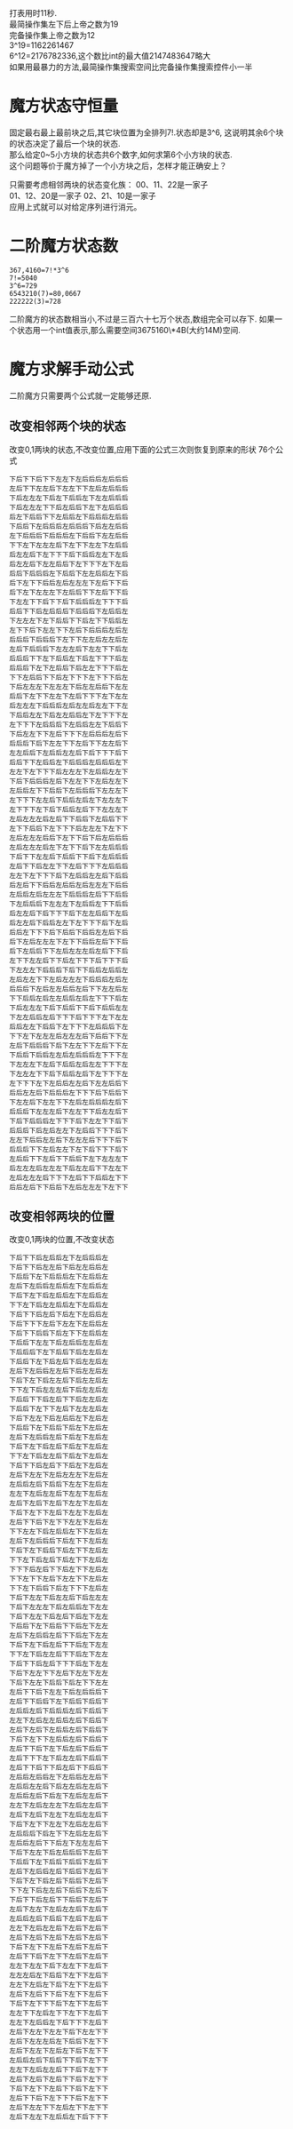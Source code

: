 打表用时11秒.  
最简操作集左下后上帝之数为19   
完备操作集上帝之数为12   
3^19=1162261467  
6^12=2176782336,这个数比int的最大值2147483647略大    
如果用最暴力的方法,最简操作集搜索空间比完备操作集搜索控件小一半   

# 魔方状态守恒量
固定最右最上最前块之后,其它块位置为全排列7!.状态却是3^6, 这说明其余6个块的状态决定了最后一个块的状态.  
那么给定0~5小方块的状态共6个数字,如何求第6个小方块的状态.  
这个问题等价于魔方掉了一个小方块之后，怎样才能正确安上？

只需要考虑相邻两块的状态变化族：
00、11、22是一家子   
01、12、20是一家子 
02、21、10是一家子  
应用上式就可以对给定序列进行消元。  

# 二阶魔方状态数
```
367,4160=7!*3^6  
7!=5040  
3^6=729  
6543210(7)=80,0667  
222222(3)=728  
```
二阶魔方的状态数相当小,不过是三百六十七万个状态,数组完全可以存下.   如果一个状态用一个int值表示,那么需要空间3675160\\*4B(大约14M)空间.   




# 魔方求解手动公式
二阶魔方只需要两个公式就一定能够还原.

## 改变相邻两个块的状态
改变0,1两块的状态,不改变位置,应用下面的公式三次则恢复到原来的形状 
76个公式  
``` 
下后下下后下下左左下左后后后左后后后    
左后下下左左后下左左下下左后左后后后    
下后左左左下后左下后后左下左左后后后    
下后左左左下下后左后后下左下左后后后    
后左下后后下下左后后左下后后后左后后    
下后后下左后后后左后后后下后左左后后    
左下后后后下后后后左下后后下左左后后    
下下左下左左左后下左下下左左下左后后    
后左左后下左下下下后下后后左左下左后    
后左左后下左左后后下左下下下左下左后    
后后下后后后左下后后下左左后后左下后    
后下左下下后后左后左左左下左后下下后    
后下左下左左左下左后后下下左后下下后    
下左左下下后下下后下后后后左下下下后    
后后下下后左后后后下后后后下左后后左    
下左左左下左下后后下下后左下下后后左    
左下下后下左左下下左后下后后后左后左    
后后后下后后后下左下下左左后左左后左    
左后下后后后下左左左后下左左下下后左    
后后后下下左下后后左下后左下下下后左    
后后后下左下左后后下后左左下下下后左    
下下左后后下下后左下下下左下下下后左
下后左左左下左左左下后左左后后下左左
后后下左下下左左下左后下下下左下左左
后左左左下后后后左后左左后左左下下左
下后后左左下后左左后后左下左下下下左
左下下下左后后后下左后后左左下后后下
下后左左下下左后下下下左后后后左后下
后后后下后下左左下下左后下下左左后下
左左后后下左后后左左后下后下下下后下
后后下下左后后左下后后后左后后后左下
左左下左下下下后左左左下左后后左左下
下后下后后后左后下左左下下左后左左下
左后后左下下后后下左后后后下左左左下
左下下下左左后下后后左后左下左左左下
左下下下左下后下后后左后下下左左左下
左后左左左后左后下下后后下左后后下下
左下下后后下左下下下后左左左下左下下
左后左左左后后下左下下后下后左后后后
左后左左左后左下左下下后下左左后后后
下后下下左左后下后后下下后下左后后后
左后下下后左左下下左后下下下左后后后
左左下左下下下后下左后后左左后下后后
后左后下下后后左后后左后左左左下后后
左后后左后左左左下后后后左后下下后后
下左后后后下左左左下左后后左下下后后
后左左后下后下下下后下左左后后下左后
后左左后下后后左左下左下下下后下左后
后后左下下下后下后后下后后左左后下后
后下左后左左左下左下下后后左后下下后
后下左后后下下左后左左左后左后下下后
左下下左左后下下后左下下下后下下下后
下左左左下后后后下后下下后后左后后左
左后左左下下左后左左左下后后后左后左
后后后下左后左左后后左后下下左左后左
下下后后左后左左后后左后左下下下后左
下后左左左下后下后后下下后下后后左左
下左左后后左后下下下后下下下左下左左
后后左左下后后下左下下下左后后后下左
下下左下左左左后左左左后下后后下下左
左后下后后后下后下左左下下左后下下左
下后后下后后左左后左后后后左下下下左
下左左左下左后下后后左后左左下下下左
下左左左下下后下后后左后下左下下下左
左下下下左下左后后左左后下左左后后下
后后左左后下后后后左下下下后下后后下
下左左后下左左下下左后左后后后左后下
后后后下左左左后下左左下下后左左后下
下后下后后后左下下下后下左左下下后下
后后后下后左后左左下左后后下下下后下
左左下后后左左后下左左左后下下下后下
后后后下下左后左左下左下后下下下后下
左后后下下左后下下后后下左下左左左下
后左左左后左左左下后左左后下下左左下
左后左左左后下下下左后下下后后左下下
后后左后下下后后下左后左左左下左下下
```
## 改变相邻两块的位置
改变0,1两块的位置,不改变状态
```
下后下下后左后后左下左后后后左
下后下下后左左后下后左左后后左
下后后下左下后后后左下左后后左
左后下左后后左后后左下左后后左
下后下左下后左后后左下左后后左
下下左下后左左后后左下左后后左
下后下下后左后下后左下左后后左
下后下下下左后下左左下左后后左
下后下下后后下后左下下左后后左
下后后下左左下后左后后左左后左
下后后后下左下后后下后左左后左
下后后下左下后左后下后左左后左
左后下左后后左左后下后左左后左
下后下左下后左左后下后左左后左
下下左下后左左左后下后左左后左
下后后下下后左后下下后左左后左
下后后下左下下左后下左左左后左
下后下左左下后左后后左下左后左
下后后下左下后后下后左下左后左
左后下左后后左后下后左下左后左
下后下左下后左后下后左下左后左
下下左下后左左后下后左下左后左
下后下下后左后下下后左下左后左
左后下左左下左后左左左下左后左
左后后左后下后后下左左下左后左
左左下左后左左后下左左下左后左
左后下左后下左后下左左下左后左
下后下左下下左后下左左下左后左
左后下下后下左下下左左下左后左
下下左左下后左后后左下下左后左
左后下左后后后下后左下下左后左
下后下左下后后下后左下下左后左
下下左下后左后下后左下下左后左
下下下后左后下下后左下下左后左
下下左下下左后下左左下下左后左
下下左下后后下后左下下下左后左
下后下左左下后左左后下后左左左
下后下左左左下后左后后左下左左
下后下左左下后左后下后左下左左
下后后下左下后后下下后左下左左
左后下左后后左后下下后左下左左
下后下左下后左后下下后左下左左
下下左下后左左后下下后左下左左
下后下下后左后下下下后左下左左
下后下左左下下左后下左左下左左
下后下左左下后后下后左下下左左
左后下下后下左左下后左后后后下
左后下下后后下左下后后下后后下
左后后左后下后后后左后下后后下
左左下左后左左后后左后下后后下
左后下左后下左后后左后下后后下
下后下左下下左后后左后下后后下
左后下下后下左下后左后下后后下
左后下下下左下后左左后下后后下
左后下下后下下后左后下下后后下
左后后左后后左下左后后左左后下
左后后左左后下后左左后左左后下
左后后左后下后左下左后左左后下
左左下左后左左左下左后左左后下
左后下左后下左左下左后左左后下
下后下左下下左左下左后左左后下
左后后后下后左下下左后左左后下
左后后左后下下后左下左左左后下
下后下左左下后左后后后下左后下
下后后下左下后后下后后下左后下
左后下左后后左后下后后下左后下
下后下左下后左后下后后下左后下
下下左下后左左后下后后下左后下
下后下下后左后下下后后下左后下
左后下左左下左后左左后下左后下
左后后左后下后后下左后下左后下
左左下左后左左后下左后下左后下
左后下左后下左后下左后下左后下
下后下左下下左后下左后下左后下
左后下下后下左下下左后下左后下
左左下左左下后下左左下下左后下
左左左后左下后后下左下下左后下
左左下左后左下后下左下下左后下
左后下左后下下后下左下下左后下
下后下左下下下后下左下下左后下
左左下下左后左下下左下下左后下
左左下左后后左下后下下下左后下
左后下左左下左左下后下左左下下
左后下左左左后左下后后下左下下
左后下左左下左后左下后下左下下
左后后左后下后后下下后下左下下
左左下左后左左后下下后下左下下
左后下左后下左后下下后下左下下
下后下左下下左后下下后下左下下
左后下下后下左下下下后下左下下
左后下左左下下左后左下下左下下
左后下左左下左后后左下后下下下
```